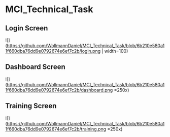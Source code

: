# MCI_Technical_Task

## Login Screen
![](https://github.com/WollmannDaniel/MCI_Technical_Task/blob/6b210e580a11f660dba76dd9e0792674e6ef7c2b/login.png | width=100)

## Dashboard Screen
![](https://github.com/WollmannDaniel/MCI_Technical_Task/blob/6b210e580a11f660dba76dd9e0792674e6ef7c2b/dashboard.png =250x)

## Training Screen
![](https://github.com/WollmannDaniel/MCI_Technical_Task/blob/6b210e580a11f660dba76dd9e0792674e6ef7c2b/training.png =250x)
